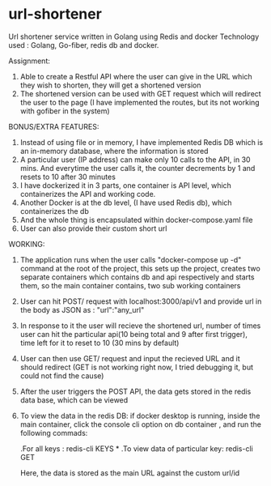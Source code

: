 # url-shortener
Url shortener service written in Golang using Redis and docker
Technology used : Golang, Go-fiber, redis db and docker.

Assignment:
1. Able to create a Restful API where the user can give in the URL which they wish to shorten, they will get a shortened version
2. The shortened version can be used with GET request which will redirect the user to the page (I have implemented the routes, but its not working with gofiber in the system)

BONUS/EXTRA FEATURES:
1. Instead of using file or in memory, I have implemented Redis DB which is an in-memory database, where the information is stored
2. A particular user (IP address) can make only 10 calls to the API, in 30 mins. And everytime the user calls it, the counter decrements by 1 and resets to 10 after 30      minutes
3. I have dockerized it in 3 parts, one container is API level, which containerizes the API and working code.
4. Another Docker is at the db level, (I have used Redis db), which containerizes the db
5. And the whole thing is encapsulated within docker-compose.yaml file
6. User can also provide their custom short url

WORKING:
1. The application runs when the user calls "docker-compose up -d" command at the root of the project, this sets up the project, creates two separate containers
   which contains db and api respectively and starts them, so the main container contains, two sub working containers
2. User can hit POST/ request with localhost:3000/api/v1 and provide url in the body as JSON as : 
  "url":"any_url"
3. In response to it the user will recieve the shortened url, number of times user can hit the particular api(10 being total and 9 after first trigger), time left for it    to 
   reset to 10 (30 mins by default)  
4. User can then use GET/ request and input the recieved URL and it should redirect (GET is not working right now, I tried debugging it, but could not find the cause)
5. After the user triggers the POST API, the data gets stored in the redis data base, which can be viewed
6. To view the data in the redis DB: if docker desktop is running, inside the main container, click the console cli option on db container , and run the following        commads:
   
   .For all keys : redis-cli KEYS \*
   .To view data of particular key: redis-cli GET <key>
   
   Here, the data is stored as the main URL against the custom url/id 
    
